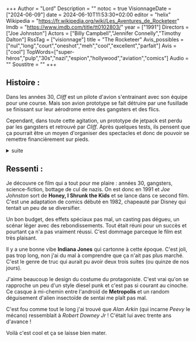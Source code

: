 +++
Author = "Lord"
Description = ""
notoc = true
VisionnageDate = ["2024-06-09"]
date = 2024-06-10T11:53:30+02:00
editor = "helix"
Wikipedia = "https://fr.wikipedia.org/wiki/Les_Aventures_de_Rocketeer"
Imdb = "https://www.imdb.com/title/tt0102803/"
year = ["1991"]
Directors = ["Joe Johnston"]
Actors = ["Billy Campbell","Jennifer Connelly","Timothy Dalton"]
RssTag = ["visionnage"]
title = "The Rocketeer"
Avis_possibles = ["nul","long","court","oneshot","meh","cool","excellent","parfait"]
Avis = ["cool"] 
TopWords=["super-héros","pulp","30s","nazi","espion","hollywood","aviation","comics"]
Audio = ""
Soustitre = ""
+++
## Histoire : 
Dans les années 30, *Cliff* est un pilote d'avion s'entrainant avec son équipe pour une course.
Mais son avion prototype se fait détruire par une fusillade se finissant sur leur aérodrome entre des gangsters et des flics.

Cependant, dans toute cette agitation, un prototype de jetpack est perdu par les gangsters et retrouvé par *Cliff*.
Après quelques tests, ils pensent que ça pourrait être un moyen d'organiser des spectacles et donc de pouvoir se remettre financièrement sur pieds.

<details><summary>suite</summary>

Mais ce jetpack a été volé et attire les convoitises d'un acteur très en vogue.
Ce dernier va donc faire appel à des malfrats pour récupérer l'engin.


*Jenny*, la copine de *Cliff* est une actrice débutante.
Un jour de tournage, il vient la voir, mais par maladresse il interromp le tournage poussant *Neville Sainclair* l'acteur en vogue de faire renvoyer *Jenny*.

Alors qu'elle est en pleur, *Neville* entend que *Cliff* a mis la main sur le jetpack et donc tente de charmer la pauvre *Jenny* en l'invitant à dîner dans un prestigieux resto.

*Cliff* et son mécano *Peevy* se font attaquer et sont désormais au courant de l'attrait de leur nouvel engin.
*Cliff* décide d'aller prévenir *Jenny* et il tombe sur des preuves comme quoi le *Neville Sainclair* serait à la tête des gangsters tentant de lui subtiliser son joujou.
Dans le resto ça devient le bordel, ça tire dans tous les sens et il parvient à s'échaper de justesse mais sans *Jenny* qui, elle, se fait kidnapper par l'acteur.

Elle se réveille dans sa maison où elle découvre qu'il est en fait un espion à la solde des nazis.
Ce prototype de jetpack pourrait être transformé en arme.
Pendant ce temps *Cliff* est chopé par le FBI qui veut récupérer le prototype.
Un échange est organisé : le jetpack contre *Jenny*.

Au point de rencontre on a *Neville Sainclair*, ses malfrats, *Jenny*, et *Cliff*.
Ce dernier dévoile la véritable identité de *Neville* ce qui pousse les malfrats à capituler (américains avant tout).
Des nazis déboullent des fourrés ainsi qu'un zeppelin.
Le FBI à son tour débarque : baston baston.
Fuite dans les airs en zeppelin, castagne.

Les gentils gagnent tout le monde est content.

</details>

## Ressenti :
Je découvre ce film qui a tout pour me plaire : années 30, gangsters, science-fiction, bottage de cul de nazis.
On est donc en 1991 et *Joe Johnston* sort de **Honey, I Shrunk the Kids** et se lance dans ce second film.
C'est une adaptation de comics débuté en 1982, chapeauté par Disney qui tentait un peu de se diversifier.

Un bon budget, des effets spéciaux pas mal, un casting pas dégueu, un scénar léger avec des rebondissements.
Tout était réuni pour un succès et pourtant ça n'a pas vraiment réussi.
C'est dommage parceque le film est très plaisant.

Il y a une bonne vibe **Indiana Jones** qui cartonne à cette époque.
C'est joli, pas trop long, non j'ai du mal à comprendre que ça n'ait pas plus marché.
C'est le genre de truc qui aurait pu avoir deux trois suites (ou quinze de nos jours).

J'aime beaucoup le design du costume du protagoniste.
C'est vrai qu'on se rapproche un peu d'un style diesel punk et c'est pas si courant au cinoche.
Ce casque à mi-chemin entre l'android de **Metropolis** et un random déguisement d'alien insectoïde de sentai me plaît pas mal.

C'est fou comme tout le long j'ai trouvé que *Alan Arkin* (qui incarne *Peevy* le mécano) ressemblait à *Robert Downey Jr* !
C'était lui avec trente ans d'avance !

Voilà c'est cool et ça se laisse bien mater.
